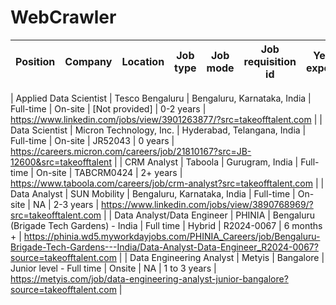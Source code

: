 # WebCrawler

| Position        | Company                | Location                 | Job type  | Job mode | Job requisition id | Years of experience | Job link |
|-----------------|------------------------|---------------------------|-----------|----------|--------------------|---------------------|----------|

|  Applied Data Scientist |  Tesco Bengaluru |  Bengaluru, Karnataka, India |  Full-time |  On-site |  [Not provided] |  0-2 years | https://www.linkedin.com/jobs/view/3901263877/?src=takeofftalent.com |
|  Data Scientist |  Micron Technology, Inc. |  Hyderabad, Telangana, India |  Full-time |  On-site |  JR52043 |  0 years | https://careers.micron.com/careers/job/21810167?src=JB-12600&src=takeofftalent |
|  CRM Analyst |  Taboola |  Gurugram, India |  Full-time |  On-site |  TABCRM0424 |  2+ years | https://www.taboola.com/careers/job/crm-analyst?src=takeofftalent.com |
|  Data Analyst |  SUN Mobility |  Bengaluru, Karnataka, India |  Full-time |  On-site |  NA |  2-3 years | https://www.linkedin.com/jobs/view/3890768969/?src=takeofftalent.com |
|  Data Analyst/Data Engineer |  PHINIA |  Bengaluru (Brigade Tech Gardens) - India |  Full time | Hybrid |  R2024-0067 |  6 months +  | https://phinia.wd5.myworkdayjobs.com/PHINIA_Careers/job/Bengaluru-Brigade-Tech-Gardens---India/Data-Analyst-Data-Engineer_R2024-0067?source=takeofftalent.com |
|  Data Engineering Analyst |  Metyis |  Bangalore |  Junior level - Full time |  Onsite |  NA |  1 to 3 years | https://metyis.com/job/data-engineering-analyst-junior-bangalore?source=takeofftalent.com |
